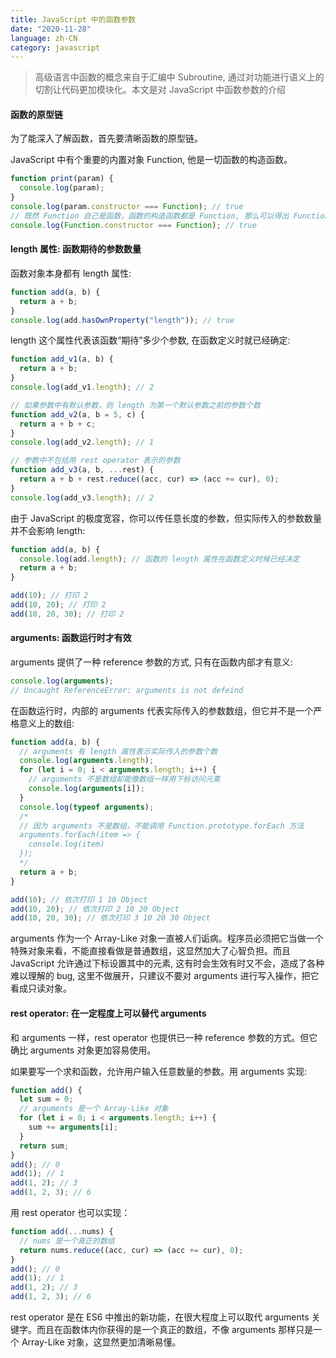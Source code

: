```yaml
---
title: JavaScript 中的函数参数
date: "2020-11-28"
language: zh-CN
category: javascript
---
```


> 高级语言中函数的概念来自于汇编中 Subroutine, 通过对功能进行语义上的切割让代码更加模块化。本文是对 JavaScript 中函数参数的介绍

#### 函数的原型链

为了能深入了解函数，首先要清晰函数的原型链。

JavaScript 中有个重要的内置对象 Function, 他是一切函数的构造函数。

```javascript
function print(param) {
  console.log(param);
}
console.log(param.constructor === Function); // true
// 既然 Function 自己是函数，函数的构造函数都是 Function, 那么可以得出 Function 自己是自己的构造函数
console.log(Function.constructor === Function); // true
```

#### length 属性: 函数期待的参数数量

函数对象本身都有 length 属性:

```javascript
function add(a, b) {
  return a + b;
}
console.log(add.hasOwnProperty("length")); // true
```

length 这个属性代表该函数“期待”多少个参数, 在函数定义时就已经确定:

```javascript
function add_v1(a, b) {
  return a + b;
}
console.log(add_v1.length); // 2

// 如果参数中有默认参数，则 length 为第一个默认参数之前的参数个数
function add_v2(a, b = 5, c) {
  return a + b + c;
}
console.log(add_v2.length); // 1

// 参数中不包括用 rest operator 表示的参数
function add_v3(a, b, ...rest) {
  return a + b + rest.reduce((acc, cur) => (acc += cur), 0);
}
console.log(add_v3.length); // 2
```

由于 JavaScript 的极度宽容，你可以传任意长度的参数，但实际传入的参数数量并不会影响 length:

```javascript
function add(a, b) {
  console.log(add.length); // 函数的 length 属性在函数定义时候已经决定
  return a + b;
}

add(10); // 打印 2
add(10, 20); // 打印 2
add(10, 20, 30); // 打印 2
```

#### arguments: 函数运行时才有效

arguments 提供了一种 reference 参数的方式, 只有在函数内部才有意义:

```javascript
console.log(arguments);
// Uncaught ReferenceError: arguments is not defeind
```

在函数运行时，内部的 arguments 代表实际传入的参数数组，但它并不是一个严格意义上的数组:

```javascript
function add(a, b) {
  // arguments 有 length 属性表示实际传入的参数个数
  console.log(arguments.length);
  for (let i = 0; i < arguments.length; i++) {
    // arguments 不是数组却能像数组一样用下标访问元素
    console.log(arguments[i]);
  }
  console.log(typeof arguments);
  /*
  // 因为 arguments 不是数组，不能调用 Function.prototype.forEach 方法
  arguments.forEach(item => {
    console.log(item)
  });
  */
  return a + b;
}

add(10); // 依次打印 1 10 Object
add(10, 20); // 依次打印 2 10 20 Object
add(10, 20, 30); // 依次打印 3 10 20 30 Object
```

arguments 作为一个 Array-Like 对象一直被人们诟病。程序员必须把它当做一个特殊对象来看，不能直接看做是普通数组，这显然加大了心智负担。而且 JavaScript 允许通过下标设置其中的元素, 这有时会生效有时又不会，造成了各种难以理解的 bug, 这里不做展开，只建议不要对 arguments 进行写入操作，把它看成只读对象。

#### rest operator: 在一定程度上可以替代 arguments

和 arguments 一样，rest operator 也提供已一种 reference 参数的方式。但它确比 arguments 对象更加容易使用。

如果要写一个求和函数，允许用户输入任意数量的参数。用 arguments 实现:

```javascript
function add() {
  let sum = 0;
  // arguments 是一个 Array-Like 对象
  for (let i = 0; i < arguments.length; i++) {
    sum += arguments[i];
  }
  return sum;
}
add(); // 0
add(1); // 1
add(1, 2); // 3
add(1, 2, 3); // 6
```

用 rest operator 也可以实现：

```javascript
function add(...nums) {
  // nums 是一个真正的数组
  return nums.reduce((acc, cur) => (acc += cur), 0);
}
add(); // 0
add(1); // 1
add(1, 2); // 3
add(1, 2, 3); // 6
```

rest operator 是在 ES6 中推出的新功能，在很大程度上可以取代 arguments 关键字。而且在函数体内你获得的是一个真正的数组，不像 arguments 那样只是一个 Array-Like 对象，这显然更加清晰易懂。
